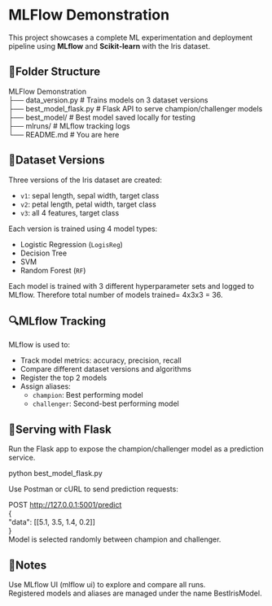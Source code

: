 # MLFlow Demonstration  
  
This project showcases a complete ML experimentation and deployment pipeline using **MLflow** and **Scikit-learn** with the Iris dataset.  


## 📁Folder Structure  

MLFlow Demonstration  
├── data_version.py # Trains models on 3 dataset versions  
├── best_model_flask.py # Flask API to serve champion/challenger models    
├── best_model/ # Best model saved locally for testing  
├── mlruns/ # MLflow tracking logs  
└── README.md # You are here  

## 🌼Dataset Versions  

Three versions of the Iris dataset are created:  

- `v1`: sepal length, sepal width, target class  
- `v2`: petal length, petal width, target class  
- `v3`: all 4 features, target class  

Each version is trained using 4 model types:  
- Logistic Regression (`LogisReg`)  
- Decision Tree  
- SVM  
- Random Forest (`RF`)  

Each model is trained with 3 different hyperparameter sets and logged to MLflow. Therefore total number of models trained= 4x3x3 = 36.   


## 🔍MLflow Tracking 

MLflow is used to:  
- Track model metrics: accuracy, precision, recall  
- Compare different dataset versions and algorithms  
- Register the top 2 models  
- Assign aliases:  
  - `champion`: Best performing model  
  - `challenger`: Second-best performing model  

## 🚀Serving with Flask  

Run the Flask app to expose the champion/challenger model as a prediction service.  

python best_model_flask.py  

Use Postman or cURL to send prediction requests:  

POST http://127.0.0.1:5001/predict  
{  
  "data": [[5.1, 3.5, 1.4, 0.2]]  
}  
Model is selected randomly between champion and challenger.  

## 📌Notes

Use MLflow UI (mlflow ui) to explore and compare all runs.  
Registered models and aliases are managed under the name BestIrisModel.  
